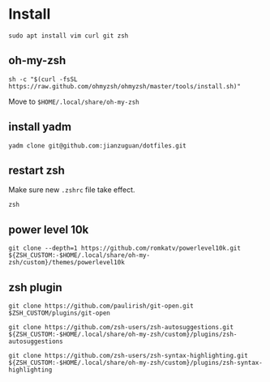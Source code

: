 # Install

`sudo apt install vim curl git zsh`

## oh-my-zsh

`sh -c "$(curl -fsSL https://raw.github.com/ohmyzsh/ohmyzsh/master/tools/install.sh)"`

Move to `$HOME/.local/share/oh-my-zsh`

## install yadm

`yadm clone git@github.com:jianzuguan/dotfiles.git`

## restart zsh

Make sure new `.zshrc` file take effect.

`zsh`

## power level 10k

`git clone --depth=1 https://github.com/romkatv/powerlevel10k.git ${ZSH_CUSTOM:-$HOME/.local/share/oh-my-zsh/custom}/themes/powerlevel10k`

## zsh plugin

`git clone https://github.com/paulirish/git-open.git $ZSH_CUSTOM/plugins/git-open`

`git clone https://github.com/zsh-users/zsh-autosuggestions.git ${ZSH_CUSTOM:-$HOME/.local/share/oh-my-zsh/custom}/plugins/zsh-autosuggestions`

`git clone https://github.com/zsh-users/zsh-syntax-highlighting.git ${ZSH_CUSTOM:-$HOME/.local/share/oh-my-zsh/custom}/plugins/zsh-syntax-highlighting`

